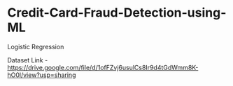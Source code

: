 # Credit-Card-Fraud-Detection-using-ML
Logistic Regression

Dataset Link - https://drive.google.com/file/d/1ofFZvj6usulCs8Ir9d4tGdWmm8K-hO0l/view?usp=sharing
